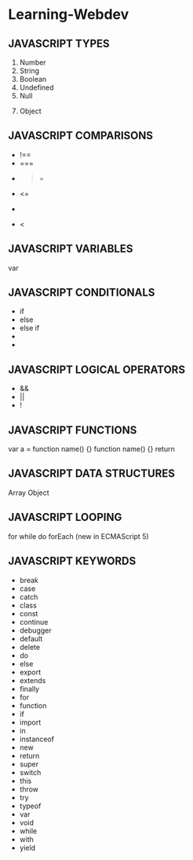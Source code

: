 # Learning-Webdev
JAVASCRIPT TYPES
-----------------
1. Number 
2. String
3. Boolean
4. Undefined
5. Null
<!-- 6. Symbol (new in ECMAScript 6) -->
7. Object

JAVASCRIPT COMPARISONS
-----------------

- !==
- ===
- >=
- <=
- >
- <

JAVASCRIPT VARIABLES
-----------------
var
<!-- let (new in ECMAScript 6)-->  
<!-- const (new in ECMAScript 6)-->

JAVASCRIPT CONDITIONALS
-----------------
  - if
  - else
  - else if
  -  <!-- ternary operator -->
  -  <!-- switch -->


JAVASCRIPT LOGICAL OPERATORS
-----------------
- &&
- ||
- !

JAVASCRIPT FUNCTIONS
-----------------
var a = function name() {}
function name() {}
return
<!-- () => (new in ECMAScript 6) -->

JAVASCRIPT DATA STRUCTURES
-----------------
Array
Object

JAVASCRIPT LOOPING
-----------------
for
while
do 
forEach (new in ECMAScript 5) 


JAVASCRIPT KEYWORDS
-----------------
  - break
  - case
  - catch
  - class
  - const
  - continue
  - debugger
  - default
  - delete
  - do
  - else
  - export
  - extends
  - finally
  - for
  - function
  - if
  - import
  - in
  - instanceof
  - new
  - return
  - super
  - switch
  - this
  - throw
  - try
  - typeof
  - var
  - void
  - while
  - with
  - yield


